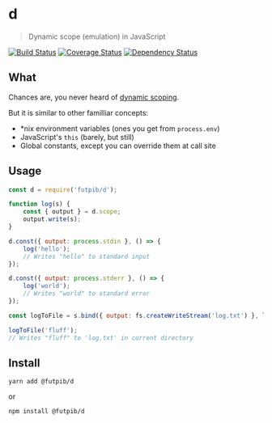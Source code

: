 # d

> Dynamic scope (emulation) in JavaScript

[![Build Status](https://travis-ci.org/futpib/d.svg?branch=master)](https://travis-ci.org/futpib/d) [![Coverage Status](https://coveralls.io/repos/github/futpib/d/badge.svg?branch=master)](https://coveralls.io/github/futpib/d?branch=master) [![Dependency Status](https://dependencyci.com/github/futpib/d/badge)](https://dependencyci.com/github/futpib/d)

## What

Chances are, you never heard of [dynamic scoping](https://en.wikipedia.org/wiki/Scope_(computer_science)#Dynamic_scoping).

But it is similar to other familliar concepts:
* *nix environment variables (ones you get from `process.env`)
* JavaScript's `this` (barely, but still)
* Global constants, except you can override them at call site

## Usage

```js
const d = require('futpib/d');

function log(s) {
    const { output } = d.scope;
    output.write(s);
}

d.const({ output: process.stdin }, () => {
    log('hello');
    // Writes "hello" to standard input
});

d.const({ output: process.stderr }, () => {
    log('world');
    // Writes "world" to standard error
});

const logToFile = s.bind({ output: fs.createWriteStream('log.txt') }, log);

logToFile('fluff');
// Writes "fluff" to 'log.txt' in current directory
```

## Install

```
yarn add @futpib/d
```

or

```
npm install @futpib/d
```
